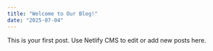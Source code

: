 ```yaml
---
title: "Welcome to Our Blog!"
date: "2025-07-04"
---
```


This is your first post. Use Netlify CMS to edit or add new posts here.
